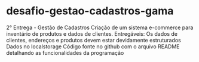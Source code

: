 # desafio-gestao-cadastros-gama
2° Entrega - Gestão de Cadastros
Criação de um sistema e-commerce para inventário de produtos e dados de clientes.
Entregáveis:
Os dados de clientes, endereços e produtos devem estar devidamente estruturados
Dados no localstorage
Código fonte no github com o arquivo README detalhando as funcionalidades da programação
